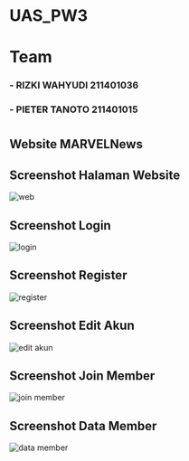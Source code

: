 # UAS_PW3
#
# Team
### - RIZKI WAHYUDI 211401036
### - PIETER TANOTO 211401015
#

## Website MARVELNews


## Screenshot Halaman Website

![web](https://user-images.githubusercontent.com/115088806/208230929-9c1509f9-e2b0-4de8-b7b3-e33c7b4c24a8.png)

## Screenshot Login

![login](https://user-images.githubusercontent.com/115088806/208230965-fde47eee-b897-411d-9397-83cb9c316041.png)

## Screenshot Register

![register](https://user-images.githubusercontent.com/115088806/208230973-035bedb6-7dfd-40e8-8809-cc090c048865.png)

## Screenshot Edit Akun

![edit akun](https://user-images.githubusercontent.com/115088806/208230985-509b2f6f-23cc-4e04-9199-93cf3c3883e3.png)

## Screenshot Join Member

![join member](https://user-images.githubusercontent.com/115088806/208230999-9a9989b5-9ba1-417a-9e4f-f84fe573cf3a.png)

## Screenshot Data Member

![data member](https://user-images.githubusercontent.com/115088806/208231007-1121ee98-e344-4aed-bfcf-27944f4c258b.png)
